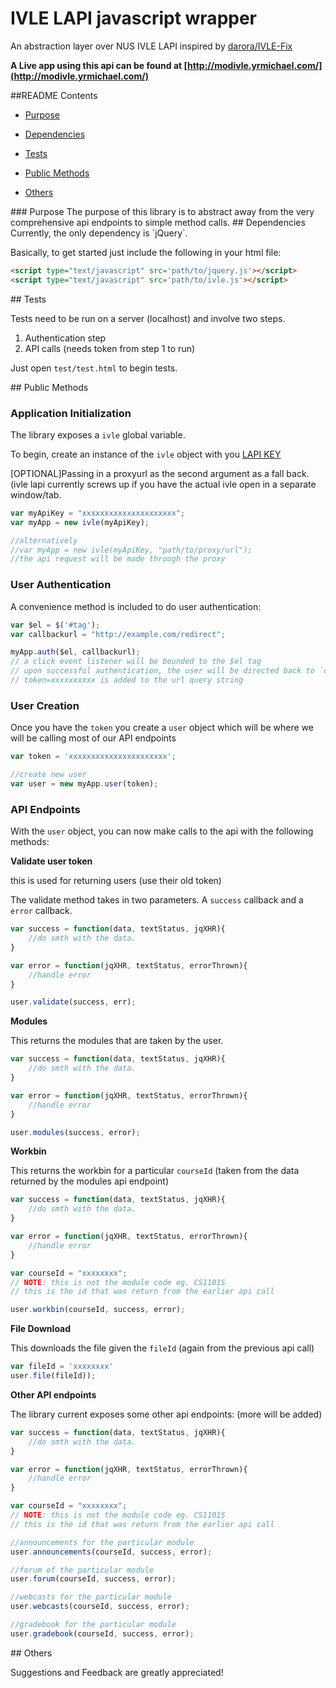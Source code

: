 # IVLE LAPI javascript wrapper

An abstraction layer over NUS IVLE LAPI inspired by [darora/IVLE-Fix](https://github.com/darora/IVLE-Fix)

**A Live app using this api can be found at [http://modivle.yrmichael.com/](http://modivle.yrmichael.com/)**  


##README Contents
 - [Purpose](#a1)

 - [Dependencies](#a2)
 
 - [Tests](#a3)

 - [Public Methods](#a4)
 
 - [Others](#a5)


<a name='a1'/>
### Purpose
The purpose of this library is to abstract away from the very comprehensive api endpoints to simple method calls.

<a name='a2'/>
## Dependencies
Currently, the only dependency is `jQuery`.

Basically, to get started just include the following in your html file:

```html
<script type="text/javascript" src='path/to/jquery.js'></script>
<script type="text/javascript" src='path/to/ivle.js'></script>
```


<a name='a3'/>
## Tests

Tests need to be run on a server (localhost) and involve two steps.

1. Authentication step
2. API calls (needs token from step 1 to run)

Just open `test/test.html` to begin tests.


<a name='a4'/>
## Public Methods

### Application Initialization

The library exposes a `ivle` global variable.

To begin, create an instance of the `ivle` object with you [LAPI KEY](http://wiki.nus.edu.sg/display/ivlelapi/IVLE+LAPI+Overview)

[OPTIONAL]Passing in a proxyurl as the second argument as a fall back.
(ivle lapi currently screws up if you have the actual ivle open in a separate window/tab.

```js
var myApiKey = "xxxxxxxxxxxxxxxxxxxxx";
var myApp = new ivle(myApiKey);

//alternatively
//var myApp = new ivle(myApiKey, "path/to/proxy/url");
//the api request will be made through the proxy
```

### User Authentication

A convenience method is included to do user authentication:

```js
var $el = $('#tag');
var callbackurl = "http://example.com/redirect"; 

myApp.auth($el, callbackurl);
// a click event listener will be bounded to the $el tag
// upon successful authentication, the user will be directed back to `callbackurl` 
// token=xxxxxxxxxx is added to the url query string
```

### User Creation

Once you have the `token` you create a `user` object which will be where we will be calling most of our API endpoints

```js
var token = 'xxxxxxxxxxxxxxxxxxxxxx';

//create new user
var user = new myApp.user(token);
```

### API Endpoints

With the `user` object, you can now make calls to the api with the following methods:

**Validate user token**

this is used for returning users (use their old token)

The validate method takes in two parameters. A `success` callback and a `error` callback.

```js
var success = function(data, textStatus, jqXHR){
	//do smth with the data.
}

var error = function(jqXHR, textStatus, errorThrown){
	//handle error
}

user.validate(success, err); 
```

**Modules**

This returns the modules that are taken by the user.

```js
var success = function(data, textStatus, jqXHR){
	//do smth with the data.
}

var error = function(jqXHR, textStatus, errorThrown){
	//handle error
}

user.modules(success, error);
```

**Workbin**

This returns the workbin for a particular `courseId` (taken from the data returned by the modules api endpoint)

```js
var success = function(data, textStatus, jqXHR){
	//do smth with the data.
}

var error = function(jqXHR, textStatus, errorThrown){
	//handle error
}

var courseId = "xxxxxxxx"; 
// NOTE: this is not the module code eg. CS1101S
// this is the id that was return from the earlier api call

user.workbin(courseId, success, error);
```

**File Download**

This downloads the file given the `fileId` (again from the previous api call)

```js
var fileId = 'xxxxxxxx'
user.file(fileId));
```
**Other API endpoints**

The library current exposes some other api endpoints: (more will be added)

```js
var success = function(data, textStatus, jqXHR){
	//do smth with the data.
}

var error = function(jqXHR, textStatus, errorThrown){
	//handle error
}

var courseId = "xxxxxxxx"; 
// NOTE: this is not the module code eg. CS1101S
// this is the id that was return from the earlier api call

//announcements for the particular module
user.announcements(courseId, success, error);

//forum of the particular module
user.forum(courseId, success, error);

//webcasts for the particular module
user.webcasts(courseId, success, error);

//gradebook for the particular module
user.gradebook(courseId, success, error);
```
<a name='a5'/>
## Others

Suggestions and Feedback are greatly appreciated!
